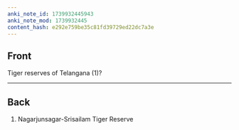 ```yaml
---
anki_note_id: 1739932445943
anki_note_mod: 1739932445
content_hash: e292e759be35c81fd39729ed22dc7a3e
---
```


## Front

Tiger reserves of Telangana (1)?

<hr/>

## Back

1. Nagarjunsagar-Srisailam Tiger Reserve